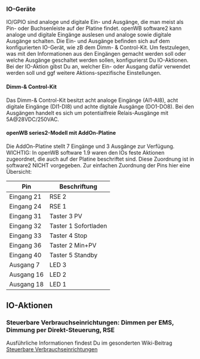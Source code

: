 ### IO-Geräte

IO/GPIO sind analoge und digitale Ein- und Ausgänge, die man meist als Pin- oder Buchsenleiste auf der Platine findet. openWB software2 kann analoge und digitale Eingänge auslesen und analoge sowie digitale Ausgänge schalten. Die Ein- und Ausgänge befinden sich auf dem konfigurierten IO-Gerät, wie zB dem Dimm- & Control-Kit. Um festzulegen, was mit den Informationen aus den Eingängen gemacht werden soll oder welche Ausgänge geschaltet werden sollen, konfigurierst Du IO-Aktionen. Bei der IO-Aktion gibst Du an, welcher Ein- oder Ausgang dafür verwendet werden soll und ggf weitere Aktions-spezifische Einstellungen.

#### Dimm-& Control-Kit

Das Dimm-& Control-Kit besitzt acht analoge Eingänge (AI1-AI8), acht digitale Eingänge (DI1-DI8) und achte digitale Ausgänge (DO1-DO8). Bei den Ausgängen handelt es sich um potentialfreie Relais-Ausgänge mit 5A@28VDC/250VAC.

#### openWB series2-Modell mit AddOn-Platine

Die AddOn-Platine stellt 7 Eingänge und 3 Ausgänge zur Verfügung. WICHTIG: In openWB software 1.9 waren den IOs feste Aktionen zugeordnet, die auch auf der Platine beschriftet sind. Diese Zuordnung ist in software2 NICHT vorgegeben. Zur einfachen Zuordnung der Pins hier eine Übersicht:

| Pin | Beschriftung |
|---------|---------|
| Eingang 21 | RSE 2 |
| Eingang 24 | RSE 1 |
| Eingang 31 | Taster 3 PV |
| Eingang 32 | Taster 1 Sofortladen |
| Eingang 33 | Taster 4 Stop |
| Eingang 36 | Taster 2 Min+PV |
| Eingang 40 | Taster 5 Standby |
| Ausgang 7  | LED 3 |
| Ausgang 16 | LED 2 |
| Ausgang 18 | LED 1 |

## IO-Aktionen

### Steuerbare Verbrauchseinrichtungen: Dimmen per EMS, Dimmung per Direkt-Steuerung, RSE

Ausführliche Informationen findest Du im gesonderten Wiki-Beitrag [Steuerbare Verbrauchseinrichtungen](https://github.com/openWB/core/wiki/Steuerbare-Verbrauchseinrichtungen)
